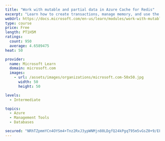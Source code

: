 ```yaml
---
title: "Work with mutable and partial data in Azure Cache for Redis"
excerpt: "Learn how to create transactions, manage memory, and use the cache-aside pattern with Azure Cache for Redis"
webUrl: https://docs.microsoft.com/en-us/learn/modules/work-with-mutable-and-partial-data-in-a-redis-cache/
type: course
price: Free
length: PT1H5M
ratings:
  count: 950
  average: 4.6589475
heat: 50

provider:
  name: Microsoft Learn
  domain: microsoft.com
  images:
    - url: /assets/images/organizations/microsoft.com-50x50.jpg
      width: 50
      height: 50

levels:
  - Intermediate

topics:
  - Azure
  - Management Tools
  - Databases

secured: "NRhTZpmmYCn4OYSm4+Tnz2RxJ3ypWNMjn80LDgfQ24kPgqT95m5vGsZ0+9/EFvFzpRtDKHNvocsC/LPKFc1Ud6VVI7mpQTzNB6KdvYrtW7xg+3yut4KiI+XAAQa/cocVMwyPCwtANZQCaheWw0Ms5UeLumgXNxfH1m7YB0FUn3FuD3OCzkfutJKJk1/5GyIPcbA5wVjzYxXvPHv5HWDt7x77S20tUMcs4EYcVa6hFqOMwAJnRpY7CuDNPIU15alOdZUAE0ko+7+i5b8K4OYiT8hfduJoCCpwvdNLYJOSAwBzD3IGSiHWwoczMbW7jJML+gVLC7jkdX7mMGpFtGME22HmfLaV1sOghwVTSxXbDV/snavFVSVF+O7Hdbml2HBTo5cB+klrUrjzjQi12XOw+dCJqkp5GwpMoKHzWeov508=;Mx3eecGh5XzGbtyOUpQIVA=="
---
```


